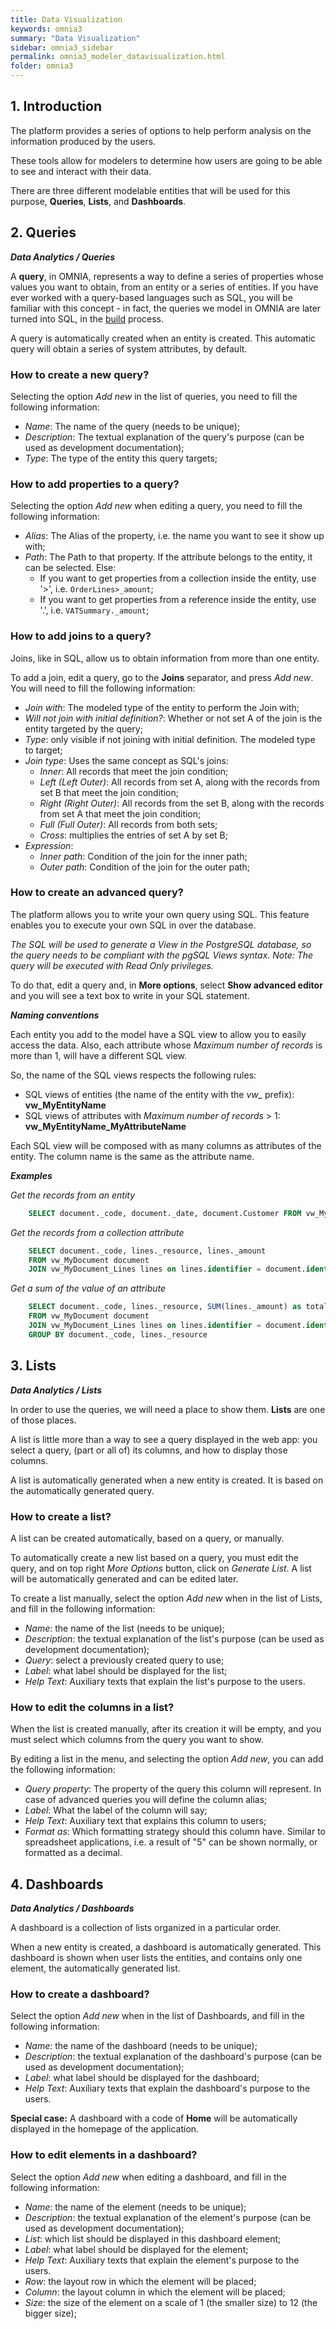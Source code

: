 ```yaml
---
title: Data Visualization
keywords: omnia3
summary: "Data Visualization"
sidebar: omnia3_sidebar
permalink: omnia3_modeler_datavisualization.html
folder: omnia3
---
```



## 1. Introduction

The platform provides a series of options to help perform analysis on the information produced by the users.

These tools allow for modelers to determine how users are going to be able to see and interact with their data.

There are three different modelable entities that will be used for this purpose, **Queries**, **Lists**, and **Dashboards**.

## 2. Queries
__*Data Analytics / Queries*__

A **query**, in OMNIA, represents a way to define a series of properties whose values you want to obtain, from an entity or a series of entities. If you have ever worked with a query-based languages such as SQL, you will be familiar with this concept - in fact, the queries we model in OMNIA are later turned into SQL, in the [build](omnia3_modeler_lifecycle) process.

A query is automatically created when an entity is created. This automatic query will obtain a series of system attributes, by default. 

### How to create a new query?
Selecting the option _Add new_ in the list of queries, you need to fill the following information:
* _Name_: The name of the query (needs to be unique);
* _Description_: The textual explanation of the query's purpose (can be used as development documentation);
* _Type_: The type of the entity this query targets;

### How to add properties to a query?
Selecting the option _Add new_ when editing a query, you need to fill the following information:
* _Alias_: The Alias of the property, i.e. the name you want to see it show up with;
* _Path_: The Path to that property. If the attribute belongs to the entity, it can be selected. Else:
    - If you want to get properties from a collection inside the entity, use '>', i.e. ```OrderLines>_amount```;
    - If you want to get properties from a reference inside the entity, use '.', i.e. ```VATSummary._amount```;

### How to add joins to a query?
Joins, like in SQL, allow us to obtain information from more than one entity. 

To add a join, edit a query, go to the **Joins** separator, and press _Add new_. You will need to fill the following information:
* _Join with_: The modeled type of the entity to perform the Join with;
* _Will not join with initial definition?_: Whether or not set A of the join is the entity targeted by the query;
* _Type_: only visible if not joining with initial definition. The modeled type to target;
* _Join type_: Uses the same concept as SQL's joins:
    - _Inner_: All records that meet the join condition;
    - _Left (Left Outer)_: All records from set A, along with the records from set B that meet the join condition;
    - _Right (Right Outer)_: All records from the set B, along with the records from set A that meet the join condition;
    - _Full (Full Outer)_: All records from both sets;
    - _Cross_: multiplies the entries of set A by set B;
* _Expression_:
    - _Inner path_: Condition of the join for the inner path;
    - _Outer path_: Condition of the join for the outer path;

### How to create an advanced query?
The platform allows you to write your own query using SQL. This feature enables you to execute your own SQL in over the database.

*The SQL will be used to generate a View in the PostgreSQL database, so the query needs to be compliant with the pgSQL Views syntax.
Note: The query will be executed with Read Only privileges.*

To do that, edit a query and, in **More options**, select **Show advanced editor** and you will see a text box to write in your SQL statement.

_**Naming conventions**_

Each entity you add to the model have a SQL view to allow you to easily access the data. Also, each attribute whose *Maximum number of records* is more than 1, will have a different SQL view.

So, the name of the SQL views respects the following rules:
* SQL views of entities (the name of the entity with the *vw_* prefix): **vw_MyEntityName**
* SQL views of attributes with *Maximum number of records* > 1: **vw_MyEntityName_MyAttributeName**

Each SQL view will be composed with as many columns as attributes of the entity. The column name is the same as the attribute name.

_**Examples**_

*Get the records from an entity*
```SQL
    SELECT document._code, document._date, document.Customer FROM vw_MyDocument document
```

*Get the records from a collection attribute*
```SQL
    SELECT document._code, lines._resource, lines._amount 
    FROM vw_MyDocument document
    JOIN vw_MyDocument_Lines lines on lines.identifier = document.identifier
```

*Get a sum of the value of an attribute*
```SQL
    SELECT document._code, lines._resource, SUM(lines._amount) as total 
    FROM vw_MyDocument document
    JOIN vw_MyDocument_Lines lines on lines.identifier = document.identifier
    GROUP BY document._code, lines._resource
```

## 3. Lists
__*Data Analytics / Lists*__

In order to use the queries, we will need a place to show them. **Lists** are one of those places.

A list is little more than a way to see a query displayed in the web app: you select a query, (part or all of) its columns, and how to display those columns.

A list is automatically generated when a new entity is created. It is based on the automatically generated query.

### How to create a list?

A list can be created automatically, based on a query, or manually.

To automatically create a new list based on a query, you must edit the query, and on top right *More Options* button, click on *Generate List*. A list will be automatically generated and can be edited later.

To create a list manually, select the option _Add new_ when in the list of Lists, and fill in the following information:
* _Name_: the name of the list (needs to be unique);
* _Description_: the textual explanation of the list's purpose (can be used as development documentation);
* _Query_: select a previously created query to use;
* _Label_: what label should be displayed for the list;
* _Help Text_: Auxiliary texts that explain the list's purpose to the users.

### How to edit the columns in a list?

When the list is created manually, after its creation it will be empty, and you must select which columns from the query you want to show.

By editing a list in the menu, and selecting the option _Add new_, you can add the following information:
* _Query property_: The property of the query this column will represent. In case of advanced queries you will define the column alias;
* _Label_: What the label of the column will say;
* _Help Text_: Auxiliary text that explains this column to users;
* _Format as_: Which formatting strategy should this column have. Similar to spreadsheet applications, i.e. a result of "5" can be shown normally, or formatted as a decimal.

## 4. Dashboards
__*Data Analytics / Dashboards*__

A dashboard is a collection of lists organized in a particular order.

When a new entity is created, a dashboard is automatically generated. This dashboard is shown when user lists the entities, and contains only one element, the automatically generated list.

### How to create a dashboard?

Select the option _Add new_ when in the list of Dashboards, and fill in the following information:
* _Name_: the name of the dashboard (needs to be unique);
* _Description_: the textual explanation of the dashboard's purpose (can be used as development documentation);
* _Label_: what label should be displayed for the dashboard;
* _Help Text_: Auxiliary texts that explain the dashboard's purpose to the users.

**Special case:** A dashboard with a code of **Home** will be automatically displayed in the homepage of the application.

### How to edit elements in a dashboard?

Select the option _Add new_ when editing a dashboard, and fill in the following information:
* _Name_: the name of the element (needs to be unique);
* _Description_: the textual explanation of the element's purpose (can be used as development documentation);
* _List_: which list should be displayed in this dashboard element;
* _Label_: what label should be displayed for the element;
* _Help Text_: Auxiliary texts that explain the element's purpose to the users.
* _Row_: the layout row in which the element will be placed;
* _Column_: the layout column in which the element will be placed;
* _Size_: the size of the element on a scale of 1 (the smaller size) to 12 (the bigger size);

